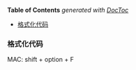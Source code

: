 <!-- START doctoc generated TOC please keep comment here to allow auto update -->
<!-- DON'T EDIT THIS SECTION, INSTEAD RE-RUN doctoc TO UPDATE -->
**Table of Contents**  *generated with [DocToc](https://github.com/thlorenz/doctoc)*

- [格式化代码](#%E6%A0%BC%E5%BC%8F%E5%8C%96%E4%BB%A3%E7%A0%81)

<!-- END doctoc generated TOC please keep comment here to allow auto update -->

### 格式化代码
  MAC: shift + option + F